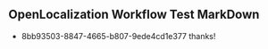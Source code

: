 ## OpenLocalization Workflow Test MarkDown

* 8bb93503-8847-4665-b807-9ede4cd1e377 
thanks!



<!--HONumber=Feb16_HO3-->

